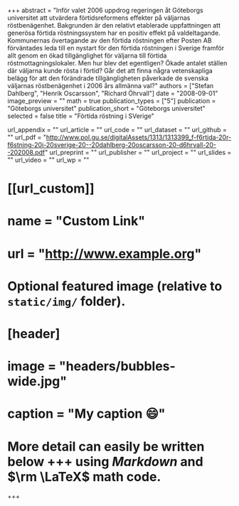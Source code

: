 +++
abstract = "Inför valet 2006 uppdrog regeringen åt Göteborgs universitet att utvärdera förtidsreformens effekter på väljarnas röstbenägenhet. Bakgrunden är den relativt etablerade uppfattningen att generösa förtida röstningssystem har en positiv effekt på valdeltagande. Kommunernas övertagande av den förtida röstningen efter Posten AB förväntades leda till en nystart för den förtida röstningen i Sverige framför allt genom en ökad tillgänglighet för väljarna till förtida röstmottagningslokaler. Men hur blev det egentligen? Ökade antalet ställen där väljarna kunde rösta i förtid? Går det att finna några vetenskapliga belägg för att den förändrade tillgängligheten påverkade de svenska väljarnas röstbenägenhet i 2006 års allmänna val?"
authors = ["Stefan Dahlberg", "Henrik Oscarsson", "Richard Öhrvall"]
date = "2008-09-01"
image_preview = ""
math = true
publication_types = ["5"]
publication = "Göteborgs universitet"
publication_short = "Göteborgs universitet"
selected = false
title = "Förtida röstning i SVerige"

url_appendix = ""
url_article = ""
url_code = ""
url_dataset = ""
url_github = ""
url_pdf = "http://www.pol.gu.se/digitalAssets/1313/1313399_f-f6rtida-20r-f6stning-20i-20sverige-20--20dahlberg-20oscarsson-20-d6hrvall-20--202008.pdf"
url_preprint = ""
url_publisher  = ""
url_project = ""
url_slides = ""
url_video = ""
url_wp = ""

# [[url_custom]]
# name = "Custom Link"
# url = "http://www.example.org"

# Optional featured image (relative to `static/img/` folder).
# [header]
# image = "headers/bubbles-wide.jpg"
# caption = "My caption :smile:"


# More detail can easily be written below +++ using *Markdown* and $\rm \LaTeX$ math code.
+++


